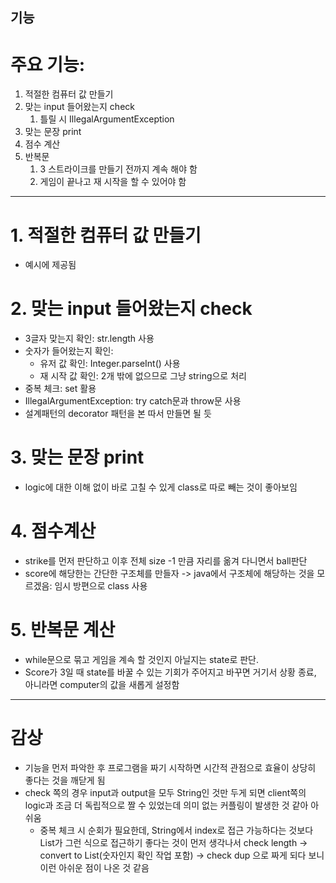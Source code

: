 기능
---

# 주요 기능: 
1. 적절한 컴퓨터 값 만들기
2. 맞는 input 들어왔는지 check
   1. 틀릴 시 IllegalArgumentException
3. 맞는 문장 print
4. 점수 계산
5. 반복문
   1. 3 스트라이크를 만들기 전까지 계속 해야 함
   2. 게임이 끝나고 재 시작을 할 수 있어야 함

------
# 1. 적절한 컴퓨터 값 만들기
- 예시에 제공됨

# 2. 맞는 input 들어왔는지 check
- 3글자 맞는지 확인: str.length 사용
- 숫자가 들어왔는지 확인: 
  - 유저 값 확인: Integer.parseInt() 사용
  - 재 시작 값 확인: 2개 밖에 없으므로 그냥 string으로 처리
- 중복 체크: set 활용
- IllegalArgumentException: try catch문과 throw문 사용
- 설계패턴의 decorator 패턴을 본 따서 만들면 될 듯

# 3. 맞는 문장 print
- logic에 대한 이해 없이 바로 고칠 수 있게 class로 따로 빼는 것이 좋아보임

# 4. 점수계산
- strike를 먼저 판단하고 이후 전체 size -1 만큼 자리를 옮겨 다니면서 ball판단
- score에 해당한는 간단한 구조체를 만들자 -> java에서 구조체에 해당하는 것을 모르겠음: 임시 방편으로 class 사용

# 5. 반복문 계산
- while문으로 묶고 게임을 계속 할 것인지 아닐지는 state로 판단.
- Score가 3일 때 state를 바꿀 수 있는 기회가 주어지고 바꾸면 거기서 상황 종료, 아니라면 computer의 값을 새롭게 설정함

-----
# 감상
- 기능을 먼저 파악한 후 프로그램을 짜기 시작하면 시간적 관점으로 효율이 상당히 좋다는 것을 깨닫게 됨
- check 쪽의 경우 input과 output을 모두 String인 것만 두게 되면 client쪽의 logic과 조금 더 독립적으로 짤 수 있었는데 의미 없는 커플링이 발생한 것 같아 아쉬움
  - 중복 체크 시 순회가 필요한데, String에서 index로 접근 가능하다는 것보다 List가 그런 식으로 접근하기 좋다는 것이 먼저 생각나서 
  check length -> convert to List(숫자인지 확인 작업 포함) -> check dup
  으로 짜게 되다 보니 이런 아쉬운 점이 나온 것 같음
